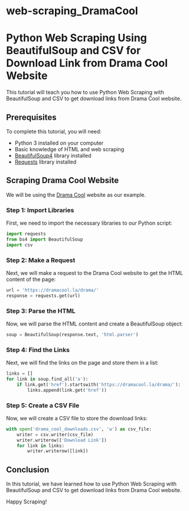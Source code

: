 # web-scraping_DramaCool
# Python Web Scraping Using BeautifulSoup and CSV for Download Link from Drama Cool Website

This tutorial will teach you how to use Python Web Scraping with BeautifulSoup and CSV to get download links from Drama Cool website. 

## Prerequisites

To complete this tutorial, you will need: 

* Python 3 installed on your computer 
* Basic knowledge of HTML and web scraping
* [BeautifulSoup4](https://pypi.org/project/beautifulsoup4/) library installed
* [Requests](https://requests.readthedocs.io/) library installed

## Scraping Drama Cool Website

We will be using the [Drama Cool](https://dramacool.la/) website as our example. 

### Step 1: Import Libraries 

First, we need to import the necessary libraries to our Python script: 

```python
import requests
from bs4 import BeautifulSoup
import csv
```

### Step 2: Make a Request 

Next, we will make a request to the Drama Cool website to get the HTML content of the page: 

```python
url = 'https://dramacool.la/drama/'
response = requests.get(url)
```

### Step 3: Parse the HTML 

Now, we will parse the HTML content and create a BeautifulSoup object: 

```python
soup = BeautifulSoup(response.text, 'html.parser')
```

### Step 4: Find the Links 

Next, we will find the links on the page and store them in a list: 

```python
links = []
for link in soup.find_all('a'):
    if link.get('href').startswith('https://dramacool.la/drama/'):
        links.append(link.get('href'))
```

### Step 5: Create a CSV File 

Now, we will create a CSV file to store the download links: 

```python
with open('drama_cool_downloads.csv', 'w') as csv_file:
    writer = csv.writer(csv_file)
    writer.writerow(['Download Link'])
    for link in links:
        writer.writerow([link])
```

## Conclusion 

In this tutorial, we have learned how to use Python Web Scraping with BeautifulSoup and CSV to get download links from Drama Cool website. 

Happy Scraping!
